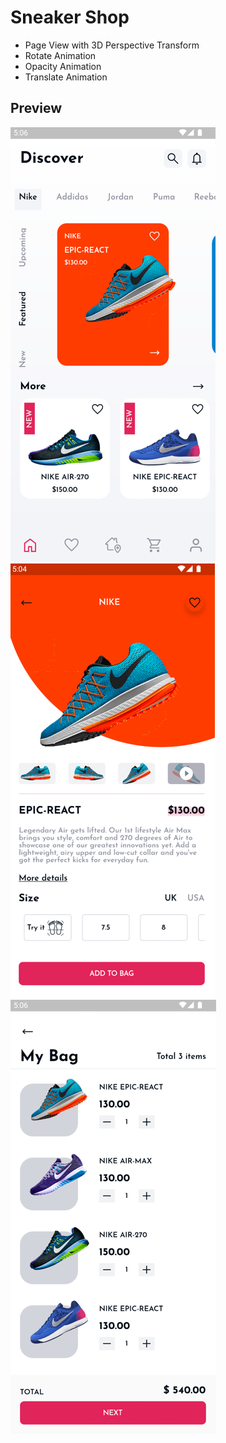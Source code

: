 # Sneaker Shop
- Page View with 3D Perspective Transform
- Rotate Animation
- Opacity Animation
- Translate Animation

## Preview
![](assets/screenshots/home_page.png)
![](assets/screenshots/detail_page.png)
![](assets/screenshots/bag_page.png)
